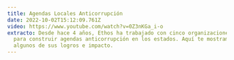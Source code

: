 ```yaml
---
title: Agendas Locales Anticorrupción
date: 2022-10-02T15:12:09.761Z
video: https://www.youtube.com/watch?v=0Z3nKGa_i-o
extracto: Desde hace 4 años, Ethos ha trabajado con cinco organizaciones locales
  para construir agendas anticorrupción en los estados. Aquí te mostramos
  algunos de sus logros e impacto.
---
```

